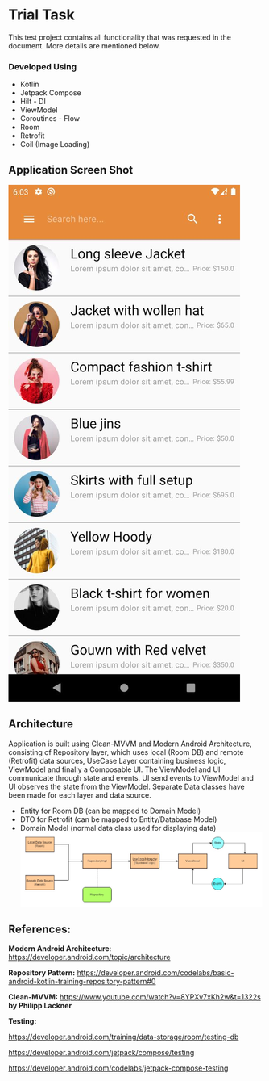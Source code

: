 # Trial Task

This test project contains all functionality that was requested in the document. More details are mentioned below.

### Developed Using
- Kotlin
- Jetpack Compose
- Hilt - DI
- ViewModel
- Coroutines - Flow
- Room
- Retrofit
- Coil (Image Loading)

## Application Screen Shot
![Screenshot (56)](https://github.com/nmnfaisal/Fashion_4/blob/main/dev-ss.jpeg)

## Architecture
Application is built using Clean-MVVM and Modern Android Architecture, consisting of Repository layer, which uses local (Room DB) and remote (Retrofit) data sources, UseCase Layer containing business logic, ViewModel and finally a Composable UI. The ViewModel and UI communicate through state and events. UI send events to ViewModel and UI observes the state from the ViewModel.
Separate Data classes have been made for each layer and data source.
- Entity for Room DB (can be mapped to Domain Model)
- DTO for Retrofit (can be mapped to Entity/Database Model)
- Domain Model (normal data class used for displaying data)
![system_design (1)](https://github.com/nmnfaisal/Fashion_4/blob/main/arch-sysDesign.jpg)


## References:
**Modern Android Architecture**: https://developer.android.com/topic/architecture

**Repository Pattern:** https://developer.android.com/codelabs/basic-android-kotlin-training-repository-pattern#0

**Clean-MVVM:** https://www.youtube.com/watch?v=8YPXv7xKh2w&t=1322s **by Philipp Lackner**

**Testing:**

https://developer.android.com/training/data-storage/room/testing-db

https://developer.android.com/jetpack/compose/testing

https://developer.android.com/codelabs/jetpack-compose-testing


